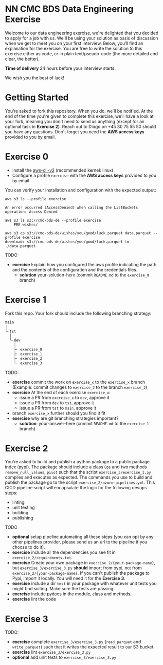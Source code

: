 # NN CMC BDS Data Engineering Exercise

Welcome to our data engineering exercise, we're delighted that you decided to apply for a job with us. We'll be using your solution as basis of discussion when we get to meet you on your first interview. Below, you'll find an explanation for the exercise. You are free to write the solution to this exercise either as code, or in plain text/pseudo-code (the more detailed and clear, the better).

**Time of delivery** 24 hours before your interview starts.

We wish you the best of luck!

# Getting Started

You're asked to fork this repository. When you do, we'll be notified. At the end of the time you're given to complete this exercise, we'll have a look at your fork, meaning you don't need to send us anything (except for an optional task in **Exercise 2**). Reach out to Diogo on +45 30 75 55 50 should you have any questions. Don't forget you need the **AWS access keys** provided to you by email.

# Exercise 0

+ Install the [aws-cli-v2](https://docs.aws.amazon.com/cli/latest/userguide/getting-started-install.html) (recommended kernel: linux)
+ Configure a profile `exercise` with the **AWS access keys** provided to you by email

You can verify your installation and configuration with the expected output:

```shell
aws s3 ls --profile exercise

An error occurred (AccessDenied) when calling the ListBuckets operation: Access Denied

aws s3 ls s3://cmc-bds-de --profile exercise
    PRE wishes/

aws s3 cp s3://cmc-bds-de/wishes/you/good/luck.parquet data.parquet --profile exercise
download: s3://cmc-bds-de/wishes/you/good/luck.parquet to ./data.parquet
```

TODO:
+ **exercise** Explain how you configured the aws profile indicating the path and the contents of the configuration and the credentials files.
    + **solution** your-solution-here (commit `README.md` to the `exercise_0` branch)

# Exercise 1

Fork this repo. Your fork should include the following branching strategy:

```txt
main
│
└╴tst
  │
  └╴dev
    │
    ├╴ exercise_0
    ├╴ exercise_1
    ├╴ exercise_2
    └╴ exercise_3
```

TODO:
+ **exercise** commit the work on `exercise_x` to the `exercise_x` branch (Example: commit changes to `exercise_2` to the branch `exercise_2`)
+ **exercise** At the end of each exercise `exercise_x`:
    + issue a PR from `exercise_x` to `dev`, approve it
    + issue a PR from `dev` to `tst`, approve it
    + issue a PR from `tst` to `main`, approve it
+ branch `exercise_x` further should you find it fit
+ **exercise** why are git branching strategies important?
    + **solution**: your-answer-here (commit `README.md` to the `exercise_1` branch)


# Exercise 2

You're asked to build and publish a python package to a public package index ([pypi](https://pypi.org/)). The package should include a class `Ops` and two methods `remove_null_values`, `pivot` such that the script `exercise_3/exercise_3.py` compiles and executes as expected. The commands you use to build and publish the package go to the script `exercise_2/azure-pipelines.yml`. This CICD pipeline script will encapsulate the logic for the following devops steps:
- linting
- unit testing
- building
- publishing



TODO
+ **optional** setup pipeline automating all these steps (you can opt by any other pipelines provider, please send us an url to the pipeline if you choose to do it).
+ **exercise** include all the dependencies you see fit in `exercise_2/requirements.txt`.
+ **exercise** Create your own package in `exercise_2/{your-package-name}`, but `exercise_3/exercise_3.py` **should** import from [pypi](https://pypi.org/), not from `exercise_2/{your-package-name}`. If you can't publish the package to Pypi, import it locally. You will need it for the **Exercise 3**.
+ **exercise** include a dir `test` in your package with whatever unit tests you might find suiting. Make sure the tests are passing.
+ **exercise** include pydocs in the module, class and methods.
+ **exercise** lint the code


# Exercise 3

TODO:
+ **exercise** complete `exercise_3/exercise_3.py` (`read_parquet` and `write_parquet`) such that it writes the expected result to our S3 bucket.
+ **exercise** lint `exercise_3/exercise_3.py`
+ **optional** add unit tests to `exercise_3/exercise_3.py`
